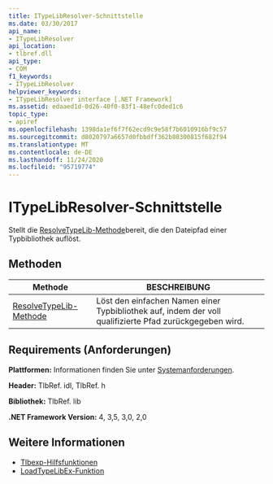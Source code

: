 ```yaml
---
title: ITypeLibResolver-Schnittstelle
ms.date: 03/30/2017
api_name:
- ITypeLibResolver
api_location:
- tlbref.dll
api_type:
- COM
f1_keywords:
- ITypeLibResolver
helpviewer_keywords:
- ITypeLibResolver interface [.NET Framework]
ms.assetid: edaaed1d-0d26-40f0-83f1-48efc0ded1c6
topic_type:
- apiref
ms.openlocfilehash: 1398da1ef6f7f62ecd9c9e58f7b6010916bf9c57
ms.sourcegitcommit: d8020797a6657d0fbbdff362b80300815f682f94
ms.translationtype: MT
ms.contentlocale: de-DE
ms.lasthandoff: 11/24/2020
ms.locfileid: "95719774"
---
```

# <a name="itypelibresolver-interface"></a>ITypeLibResolver-Schnittstelle

Stellt die [ResolveTypeLib-Methode](resolvetypelib-method.md)bereit, die den Dateipfad einer Typbibliothek auflöst.  
  
## <a name="methods"></a>Methoden  
  
|Methode|BESCHREIBUNG|  
|------------|-----------------|  
|[ResolveTypeLib-Methode](resolvetypelib-method.md)|Löst den einfachen Namen einer Typbibliothek auf, indem der voll qualifizierte Pfad zurückgegeben wird.|  
  
## <a name="requirements"></a>Requirements (Anforderungen)  

 **Plattformen:** Informationen finden Sie unter [Systemanforderungen](../../get-started/system-requirements.md).  
  
 **Header:** TlbRef. idl, TlbRef. h  
  
 **Bibliothek:** TlbRef. lib  
  
 **.NET Framework Version:** 4, 3,5, 3,0, 2,0  
  
## <a name="see-also"></a>Weitere Informationen

- [Tlbexp-Hilfsfunktionen](index.md)
- [LoadTypeLibEx-Funktion](/previous-versions/windows/desktop/api/oleauto/nf-oleauto-loadtypelibex)
